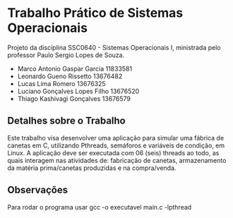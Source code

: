 # Trabalho Prático de Sistemas Operacionais
Projeto da disciplina SSC0640 - Sistemas Operacionais I, ministrada pelo professor Paulo Sergio Lopes de Souza.

- Marco Antonio Gaspar Garcia 11833581
- Leonardo Gueno Rissetto 13676482
- Lucas Lima Romero 13676325
- Luciano Gonçalves Lopes Filho 13676520
- Thiago Kashivagi Gonçalves 13676579
  
## Detalhes sobre o Trabalho
Este trabalho visa desenvolver uma aplicação para simular uma fábrica de canetas em C, utilizando Pthreads, 
semáforos e variáveis de condição, em Linux. A aplicação deve ser executada com 06 (seis) threads ao todo,
as quais interagem nas atividades de: fabricação de canetas, armazenamento da matéria prima/canetas produzidas
e na compra/venda. 

## Observações
Para rodar o programa usar gcc -o executavel main.c -lpthread
